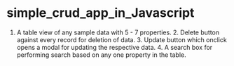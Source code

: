 # simple_crud_app_in_Javascript
1. A table view of any sample data with 5 - 7 properties. 2. Delete button against every record for deletion of data. 3. Update button which onclick opens a modal for updating the respective data. 4. A search box for performing search based on any one property in the table.
